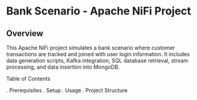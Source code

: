 # Bank Scenario - Apache NiFi Project
## Overview
This Apache NiFi project simulates a bank scenario where customer transactions are tracked and joined with user login information. It includes data generation scripts, Kafka integration, SQL database retrieval, stream processing, and data insertion into MongoDB.

Table of Contents

*.* Prerequisites
*.* Setup
*.* Usage
*.* Project Structure
